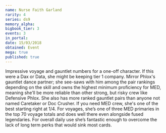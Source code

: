 ```yaml
---
name: Nurse Faith Garland
rarity: 4
series: ds9
memory_alpha:
bigbook_tier: 3
events: 3
in_portal:
date: 15/03/2018
obtained: Event
mega: true
published: true
---
```


Impressive voyage and gauntlet numbers for a one-off character. If this were a Dax or Data, she might be keeping tier 1 company. Mirror Phlox's gauntlet dance partner; she see-saws with him among the pair rankings depending on the skill and owns the highest minimum proficiency for MED, meaning she’ll be more reliable than other strong, but risky crew like Defensive Phlox. She also has more ranked gauntlet pairs than anyone not named Caretaker or Doc Crusher. If you need MED crew, she's one of the best starting right at 1/4. For voyages, she’s one of three MED primaries in the top 70 voyage totals and does well there even alongside fused legendaries. For overall daily use she’s fantastic enough to overcome the lack of long term perks that would sink most cards.
